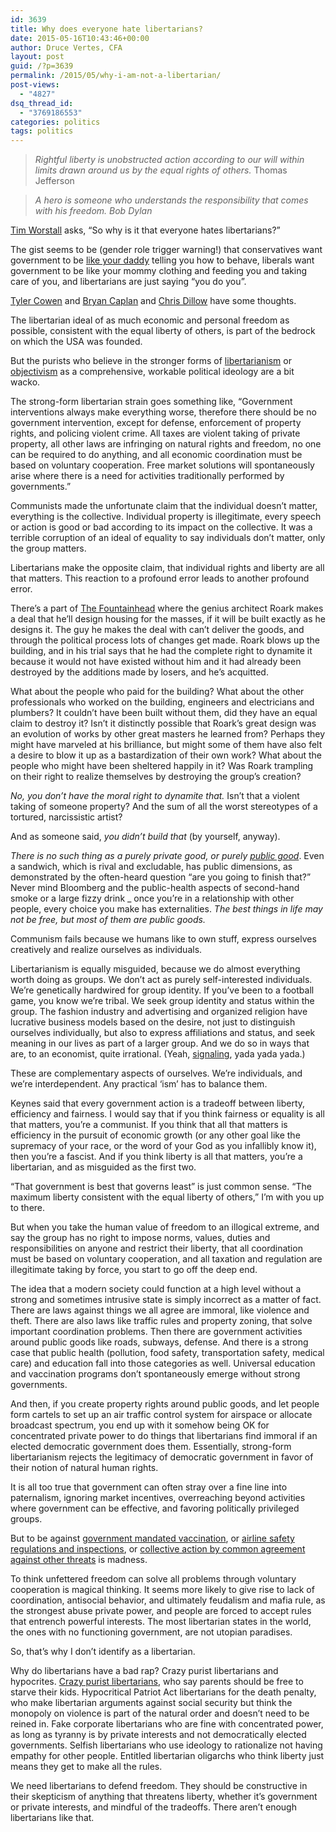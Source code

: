 ```yaml
---
id: 3639
title: Why does everyone hate libertarians?
date: 2015-05-16T10:43:46+00:00
author: Druce Vertes, CFA
layout: post
guid: /?p=3639
permalink: /2015/05/why-i-am-not-a-libertarian/
post-views:
  - "4827"
dsq_thread_id:
  - "3769186553"
categories: politics
tags: politics
---
```

> *Rightful liberty is unobstructed action according to our will within limits drawn around us by the equal rights of others.* Thomas Jefferson
<!--more-->
> *A hero is someone who understands the responsibility that comes with his freedom. Bob Dylan*

[Tim Worstall](http://www.adamsmith.org/blog/philosophy/so-why-is-it-that-everyone-hates-libertarians/) asks, “So why is it that everyone hates libertarians?” 

The gist seems to be (gender role trigger warning!) that conservatives want government to be [like your daddy](http://www.realclearpolitics.com/articles/2010/03/02/the_enduring_mommy-daddy_political_divide__104598.html) telling you how to behave, liberals want government to be like your mommy clothing and feeding you and taking care of you, and libertarians are just saying “you do you”. 

[Tyler Cowen](http://marginalrevolution.com/marginalrevolution/2015/05/why-is-libertarianism-such-a-target.html) and [Bryan Caplan](http://econlog.econlib.org/archives/2015/04/the_libertarian_4.html) and [Chris Dillow](http://stumblingandmumbling.typepad.com/stumbling_and_mumbling/2015/05/hating-libertarians.html) have some thoughts. 

The libertarian ideal of as much economic and personal freedom as possible, consistent with the equal liberty of others, is part of the bedrock on which the USA was founded.

But the purists who believe in the stronger forms of [libertarianism](http://en.wikipedia.org/wiki/Libertarianism) or [objectivism](http://atlassociety.org/objectivism/atlas-university) as a comprehensive, workable political ideology are a bit wacko.

The strong-form libertarian strain goes something like, “Government interventions always make everything worse, therefore there should be no government intervention, except for defense, enforcement of property rights, and policing violent crime. All taxes are violent taking of private property, all other laws are infringing on natural rights and freedom, no one can be required to do anything, and all economic coordination must be based on voluntary cooperation. Free market solutions will spontaneously arise where there is a need for activities traditionally performed by governments.” 

Communists made the unfortunate claim that the individual doesn’t matter, everything is the collective. Individual property is illegitimate, every speech or action is good or bad according to its impact on the collective. It was a terrible corruption of an ideal of equality to say individuals don’t matter, only the group matters.

Libertarians make the opposite claim, that individual rights and liberty are all that matters. This reaction to a profound error leads to another profound error.

There’s a part of [The Fountainhead](http://www.amazon.com/Fountainhead-Ayn-Rand/dp/0451191153) where the genius architect Roark makes a deal that he’ll design housing for the masses, if it will be built exactly as he designs it. The guy he makes the deal with can’t deliver the goods, and through the political process lots of changes get made. Roark blows up the building, and in his trial says that he had the complete right to dynamite it because it would not have existed without him and it had already been destroyed by the additions made by losers, and he’s acquitted.

What about the people who paid for the building? What about the other professionals who worked on the building, engineers and electricians and plumbers? It couldn’t have been built without them, did they have an equal claim to destroy it? Isn’t it distinctly possible that Roark’s great design was an evolution of works by other great masters he learned from? Perhaps they might have marveled at his brilliance, but might some of them have also felt a desire to blow it up as a bastardization of their own work? What about the people who might have been sheltered happily in it? Was Roark trampling on their right to realize themselves by destroying the group’s creation?

_No, you don’t have the moral right to dynamite that._ Isn’t that a violent taking of someone property? And the sum of all the worst stereotypes of a tortured, narcissistic artist? 

And as someone said, _you didn’t build that_ (by yourself, anyway). 

_There is no such thing as a purely private good, or purely <a href="http://en.wikipedia.org/wiki/Public_good" target="_hplink">public good</a>_. Even a sandwich, which is rival and excludable, has public dimensions, as demonstrated by the often-heard question “are you going to finish that?” Never mind Bloomberg and the public-health aspects of second-hand smoke or a large fizzy drink _ once you’re in a relationship with other people, every choice you make has externalities. _The best things in life may not be free, but most of them are public goods._

Communism fails because we humans like to own stuff, express ourselves creatively and realize ourselves as individuals. 

Libertarianism is equally misguided, because we do almost everything worth doing as groups. We don’t act as purely self-interested individuals. We’re genetically hardwired for group identity. If you’ve been to a football game, you know we’re tribal. We seek group identity and status within the group. The fashion industry and advertising and organized religion have lucrative business models based on the desire, not just to distinguish ourselves individually, but also to express affiliations and status, and seek meaning in our lives as part of a larger group. And we do so in ways that are, to an economist, quite irrational. (Yeah, [signaling](http://talkingpointsmemo.com/cafe/why-do-poor-people-waste-money-on-luxury-goods), yada yada yada.)

These are complementary aspects of ourselves. We’re individuals, and we’re interdependent. Any practical ‘ism’ has to balance them.

Keynes said that every government action is a tradeoff between liberty, efficiency and fairness. I would say that if you think fairness or equality is all that matters, you’re a communist. If you think that all that matters is efficiency in the pursuit of economic growth (or any other goal like the supremacy of your race, or the word of your God as you infallibly know it), then you’re a fascist. And if you think liberty is all that matters, you’re a libertarian, and as misguided as the first two.

“That government is best that governs least” is just common sense. “The maximum liberty consistent with the equal liberty of others,” I’m with you up to there.

But when you take the human value of freedom to an illogical extreme, and say the group has no right to impose norms, values, duties and responsibilities on anyone and restrict their liberty, that all coordination must be based on voluntary cooperation, and all taxation and regulation are illegitimate taking by force, you start to go off the deep end.

The idea that a modern society could function at a high level without a strong and sometimes intrusive state is simply incorrect as a matter of fact. There are laws against things we all agree are immoral, like violence and theft. There are also laws like traffic rules and property zoning, that solve important coordination problems. Then there are government activities around public goods like roads, subways, defense. And there is a strong case that public health (pollution, food safety, transportation safety, medical care) and education fall into those categories as well. Universal education and vaccination programs don’t spontaneously emerge without strong governments.

And then, if you create property rights around public goods, and let people form cartels to set up an air traffic control system for airspace or allocate broadcast spectrum, you end up with it somehow being OK for concentrated private power to do things that libertarians find immoral if an elected democratic government does them. Essentially, strong-form libertarianism rejects the legitimacy of democratic government in favor of their notion of natural human rights.

It is all too true that government can often stray over a fine line into paternalism, ignoring market incentives, overreaching beyond activities where government can be effective, and favoring politically privileged groups. 

But to be against [government mandated vaccination](http://www.newrepublic.com/article/120965/rand-paul-libertarians-have-long-had-horrifying-view-parenting), or [airline safety regulations and inspections](https://books.google.com/books?id=UgB6ST39NnQC&lpg=PT51&ots=XQtliMFBo1&dq=libertarian%20airline%20regulation&pg=PT52#v=onepage&q=libertarian%20airline%20regulation&f=false), or [collective action by common agreement against other threats](https://mises.org/library/empirical-evidence-brad-delong-completely-obtuse) is madness. 

To think unfettered freedom can solve all problems through voluntary cooperation is magical thinking. It seems more likely to give rise to lack of coordination, antisocial behavior, and ultimately feudalism and mafia rule, as the strongest abuse private power, and people are forced to accept rules that entrench powerful interests. The most libertarian states in the world, the ones with no functioning government, are not utopian paradises.

So, that’s why I don’t identify as a libertarian. 

Why do libertarians have a bad rap? Crazy purist libertarians and hypocrites. [Crazy purist libertarians](http://www.newrepublic.com/article/120965/rand-paul-libertarians-have-long-had-horrifying-view-parenting), who say parents should be free to starve their kids. Hypocritical Patriot Act libertarians for the death penalty, who make libertarian arguments against social security but think the monopoly on violence is part of the natural order and doesn’t need to be reined in. Fake corporate libertarians who are fine with concentrated power, as long as tyranny is by private interests and not democratically elected governments. Selfish libertarians who use ideology to rationalize not having empathy for other people. Entitled libertarian oligarchs who think liberty just means they get to make all the rules. 

We need libertarians to defend freedom. They should be constructive in their skepticism of anything that threatens liberty, whether it’s government or private interests, and mindful of the tradeoffs. There aren’t enough libertarians like that.
